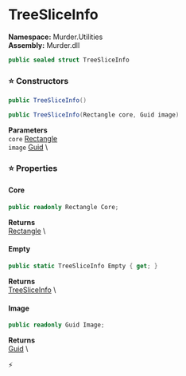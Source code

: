 # TreeSliceInfo

**Namespace:** Murder.Utilities \
**Assembly:** Murder.dll

```csharp
public sealed struct TreeSliceInfo
```

### ⭐ Constructors
```csharp
public TreeSliceInfo()
```

```csharp
public TreeSliceInfo(Rectangle core, Guid image)
```

**Parameters** \
`core` [Rectangle](/Murder/Core/Geometry/Rectangle.html) \
`image` [Guid](https://learn.microsoft.com/en-us/dotnet/api/System.Guid?view=net-7.0) \

### ⭐ Properties
#### Core
```csharp
public readonly Rectangle Core;
```

**Returns** \
[Rectangle](/Murder/Core/Geometry/Rectangle.html) \
#### Empty
```csharp
public static TreeSliceInfo Empty { get; }
```

**Returns** \
[TreeSliceInfo](/Murder/Utilities/TreeSliceInfo.html) \
#### Image
```csharp
public readonly Guid Image;
```

**Returns** \
[Guid](https://learn.microsoft.com/en-us/dotnet/api/System.Guid?view=net-7.0) \


⚡
